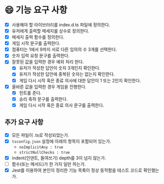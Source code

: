 # 😄 기능 요구 사항

- [x] 사용해야 할 라이브러리를 index.d.ts 파일에 정의한다.
- [x] 유저에게 출력할 메세지를 상수로 정의한다.
- [x] 메세지 출력 함수를 정의한다.
- [x] 게임 시작 문구를 출력한다.
- [x] 컴퓨터는 1에서 9까지 서로 다른 임의의 수 3개를 선택한다.
- [x] 숫자 입력 요청 문구를 출력한다.
- [x] 잘못된 값을 입력한 경우 예외 처리 한다.
  - [x] 유저가 작성한 답안이 숫자 3개인지 확인한다.
  - [x] 유저가 작성한 답안에 중복된 숫자는 없는지 확인한다.
  - [x] 게임 다시 시작 혹은 종료 의사에 대한 답안이 1 또는 2인지 확인한다.
- [x] 올바른 값을 입력한 경우 게임을 진행한다.
  - [x] 힌트를 준다.
  - [x] 승리 축하 문구를 출력한다.
  - [x] 게임 다시 시작 혹은 종료 의사 문구를 출력한다.

## 추가 요구 사항

- [x] 모든 파일이 .ts로 작성되었는가.
- [x] `tsconfig.json` 설정에 아래의 항목이 포함되어 있는가.
  - `noImplicitAny : true`
  - `strictNullChecks : true`
- [x] indent(인덴트, 들여쓰기) depth를 3이 넘지 않는가.
- [ ] 함수(또는 메서드)가 한 가지 일만 하는가.
- [x] Jest를 이용하여 본인이 정리한 기능 목록이 정상 동작함을 테스트 코드로 확인했는가.
